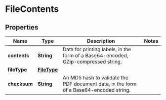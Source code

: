 
# FileContents

## Properties
Name | Type | Description | Notes
------------ | ------------- | ------------- | -------------
**contents** | **String** | Data for printing labels, in the form of a Base64-encoded, GZip-compressed string. | 
**fileType** | [**FileType**](FileType.md) |  | 
**checksum** | **String** | An MD5 hash to validate the PDF document data, in the form of a Base64-encoded string. | 



